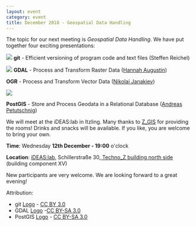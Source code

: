 ```yaml
---
layout: event
category: event
title: December 2018 - Geospatial Data Handling
---
```


The topic for our next meeting is *Geospatial Data Handling*. We have put together four exciting presentations:

![](https://upload.wikimedia.org/wikipedia/commons/thumb/e/e0/Git-logo.svg/200px-Git-logo.svg.png)
**git** - Efficient versioning of program code and text files (Steffen Reichel)

![](https://upload.wikimedia.org/wikipedia/commons/thumb/d/df/GDALLogoColor.svg/217px-GDALLogoColor.svg.png)
**GDAL** - Process and Transform Raster Data ([Hannah Augustin](http://hannahaugustin.at/))

**OGR** - Process and Transform Vector Data ([Nikolai Janakiev](https://janakiev.com/))

![](https://upload.wikimedia.org/wikipedia/commons/7/7b/Logo_square_postgis.png)

**PostGIS** - Store and Process Geodata in a Relational Database ([Andreas Petutschnig](http://andreaspetutschnig.com/))

We will meet at the iDEAS:lab in Itzling. Many thanks to [Z_GIS](https://zgis.at/) for providing the rooms! Drinks and snacks will be available. If you like, you are welcome to bring your own.

**Time**: Wednesday **12th December - 19:00** o'clock

**Location**: [iDEAS:lab](https://ideaslab.sbg.ac.at/), Schillerstraße 30,[ Techno_Z building north side](https://www.openstreetmap.org/node/4787833494) (building component XV)

New participants are very welcome. We are looking forward to a great evening!

Attribution:
* git [Logo](https://upload.wikimedia.org/wikipedia/commons/thumb/e/e0/Git-logo.svg/200px-Git-logo.svg.png) - [CC BY 3.0](https://creativecommons.org/licenses/by/3.0/deed.en)
* GDAL [Logo](https://upload.wikimedia.org/wikipedia/commons/thumb/d/df/GDALLogoColor.svg/217px-GDALLogoColor.svg.png) -[CC BY-SA 3.0](https://creativecommons.org/licenses/by-sa/3.0/)
* PostGIS  [Logo](https://upload.wikimedia.org/wikipedia/commons/7/7b/Logo_square_postgis.png) - [CC BY-SA 3.0](https://creativecommons.org/licenses/by-sa/3.0/)
